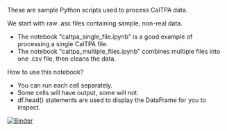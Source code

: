 These are sample Python scripts used to process CalTPA data.

We start with raw .asc files containing sample, non-real data.

- The notebook "caltpa_single_file.ipynb" is a good example of processing a single CalTPA file.
- The notebook "caltpa_multiple_files.ipynb" combines multiple files into one .csv file, then cleans the data.

How to use this notebook?
- You can run each cell separately.
- Some cells will have output, some will not.
- df.head() statements are used to display the DataFrame for you to inspect.

[![Binder](https://mybinder.org/badge_logo.svg)](https://mybinder.org/v2/gh/jimmyvluong/Python-CalTPA-Demo/HEAD)